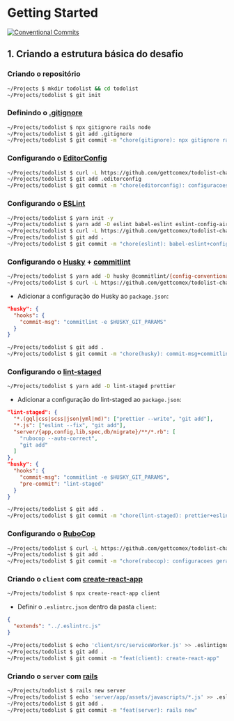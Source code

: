 # Getting Started

[![Conventional Commits](https://img.shields.io/badge/Conventional%20Commits-1.0.0-yellow.svg)](https://conventionalcommits.org)

## 1. Criando a estrutura básica do desafio

### Criando o repositório

```bash
~/Projects $ mkdir todolist && cd todolist
~/Projects/todolist $ git init
```

### Definindo o [.gitignore](https://git-scm.com/docs/gitignore)

```bash
~/Projects/todolist $ npx gitignore rails node
~/Projects/todolist $ git add .gitignore
~/Projects/todolist $ git commit -m "chore(gitignore): npx gitignore rails node"
```

### Configurando o [EditorConfig](https://editorconfig.org/)

```bash
~/Projects/todolist $ curl -L https://github.com/gettcomex/todolist-challenge/raw/master/.editorconfig > .editorconfig
~/Projects/todolist $ git add .editorconfig
~/Projects/todolist $ git commit -m "chore(editorconfig): configuracoes gerais"
```

### Configurando o [ESLint](https://eslint.org/)

```bash
~/Projects/todolist $ yarn init -y
~/Projects/todolist $ yarn add -D eslint babel-eslint eslint-config-airbnb eslint-plugin-import eslint-plugin-jsx-a11y eslint-plugin-react
~/Projects/todolist $ curl -L https://github.com/gettcomex/todolist-challenge/raw/master/.eslintrc.js > .eslintrc.js
~/Projects/todolist $ git add .
~/Projects/todolist $ git commit -m "chore(eslint): babel-eslint+config-airbnb"
```

### Configurando o [Husky](https://github.com/typicode/husky) + [commitlint](https://github.com/marionebl/commitlint)

```bash
~/Projects/todolist $ yarn add -D husky @commitlint/{config-conventional,cli}
~/Projects/todolist $ curl -L https://github.com/gettcomex/todolist-challenge/raw/master/.commitlintrc.json > .commitlintrc.json
```

- Adicionar a configuração do Husky ao `package.json`:

```json
"husky": {
  "hooks": {
    "commit-msg": "commitlint -e $HUSKY_GIT_PARAMS"
  }
}
```

```bash
~/Projects/todolist $ git add .
~/Projects/todolist $ git commit -m "chore(husky): commit-msg+commitlint"
```

### Configurando o [lint-staged](https://github.com/okonet/lint-staged)

```bash
~/Projects/todolist $ yarn add -D lint-staged prettier
```

- Adicionar a configuração do lint-staged ao `package.json`:

```json
"lint-staged": {
  "*.(gql|css|scss|json|yml|md)": ["prettier --write", "git add"],
  "*.js": ["eslint --fix", "git add"],
  "server/{app,config,lib,spec,db/migrate}/**/*.rb": [
    "rubocop --auto-correct",
    "git add"
  ]
},
"husky": {
  "hooks": {
    "commit-msg": "commitlint -e $HUSKY_GIT_PARAMS",
    "pre-commit": "lint-staged"
  }
}
```

```bash
~/Projects/todolist $ git add .
~/Projects/todolist $ git commit -m "chore(lint-staged): prettier+eslint+rubocop"
```

### Configurando o [RuboCop](https://github.com/rubocop-hq/rubocop)

```bash
~/Projects/todolist $ curl -L https://github.com/gettcomex/todolist-challenge/raw/master/.rubocop.yml > .rubocop.yml
~/Projects/todolist $ git add .
~/Projects/todolist $ git commit -m "chore(rubocop): configuracoes gerais"
```

### Criando o `client` com [create-react-app](https://github.com/facebook/create-react-app)

```bash
~/Projects/todolist $ npx create-react-app client
```

- Definir o `.eslintrc.json` dentro da pasta `client`:

```json
{
  "extends": "../.eslintrc.js"
}
```

```bash
~/Projects/todolist $ echo 'client/src/serviceWorker.js' >> .eslintignore
~/Projects/todolist $ git add .
~/Projects/todolist $ git commit -m "feat(client): create-react-app"
```

### Criando o `server` com [rails](https://github.com/rails/rails)

```bash
~/Projects/todolist $ rails new server
~/Projects/todolist $ echo 'server/app/assets/javascripts/*.js' >> .eslintignore
~/Projects/todolist $ git add .
~/Projects/todolist $ git commit -m "feat(server): rails new"
```
